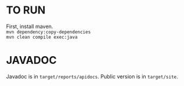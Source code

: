 # TO RUN
First, install maven.  
`mvn dependency:copy-dependencies`  
`mvn clean compile exec:java`

# JAVADOC
Javadoc is in `target/reports/apidocs`. Public version is in `target/site`.